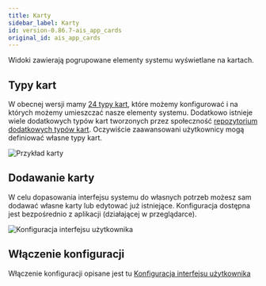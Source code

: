 ```yaml
---
title: Karty
sidebar_label: Karty
id: version-0.86.7-ais_app_cards
original_id: ais_app_cards
---
```


Widoki zawierają pogrupowane elementy systemu wyświetlane na kartach.


## Typy kart

W obecnej wersji mamy <a href="https://www.home-assistant.io/lovelace/" target="_blank">24 typy kart</a>, które możemy konfigurować i na których możemy umieszczać nasze elementy systemu.
Dodatkowo istnieje wiele dodatkowych typów kart tworzonych przez społeczność [repozytorium dodatkowych typów kart](https://github.com/custom-cards). Oczywiście zaawansowani użytkownicy mogą definiować własne typy kart.

![Przykład karty](/AIS-docs/img/en/frontend/frontend-card-plant.png)

## Dodawanie karty

 W celu dopasowania interfejsu systemu do własnych potrzeb możesz sam dodawać własne karty lub edytować już istniejące. Konfiguracja dostępna jest bezpośrednio z aplikacji (działającej w przeglądarce).

![Konfiguracja interfejsu użytkownika](/AIS-docs/img/en/frontend/frontend-card-edit.png)

## Włączenie konfiguracji

Włączenie konfiguracji opisane jest tu [Konfiguracja interfejsu użytkownika](/AIS-docs/docs/en/ais_app_ui_config.html)